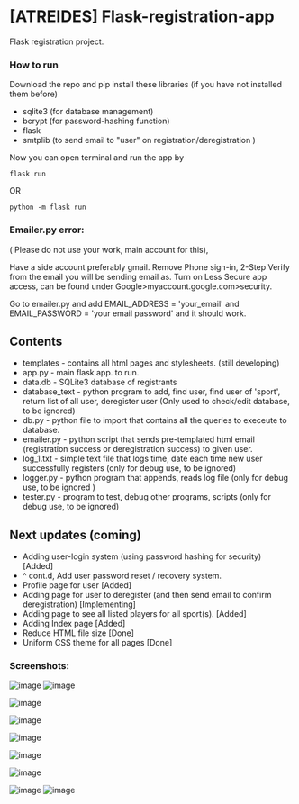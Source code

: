 # [ATREIDES] Flask-registration-app
Flask registration project.

### How to run
Download the repo and pip install these libraries (if you have not installed them before)

- sqlite3 (for database management)
- bcrypt (for password-hashing function)
- flask 
- smtplib (to send email to "user" on registration/deregistration )

Now you can open terminal and run the app by
```
flask run
```

OR 

```
python -m flask run
```


### Emailer.py error:
( Please do not use your work, main account for this),


Have a side account preferably gmail. Remove Phone sign-in, 2-Step Verify from the email you will be sending email as. Turn on Less Secure app access, can be found under Google>myaccount.google.com>security.


Go to emailer.py and add EMAIL_ADDRESS = 'your_email' and EMAIL_PASSWORD = 'your email password' and it should work.


## Contents
- templates - contains all html pages and stylesheets. (still developing)
- app.py - main flask app. to run.
- data.db - SQLite3 database of registrants 
- database_text - python program to add, find user, find user of 'sport', return list of all user, deregister user (Only used to check/edit database, to be ignored)
- db.py - python file to import that contains all the queries to execeute to database.
- emailer.py - python script that sends pre-templated html email (registration success or deregistration success) to given user. 
- log_1.txt - simple text file that logs time, date each time new user successfully registers  (only for debug use, to be ignored)
- logger.py - python program that appends, reads log file (only for debug use, to be ignored )
- tester.py - program to test, debug other programs, scripts (only for debug use, to be ignored)

## Next updates (coming)
- Adding user-login system (using password hashing for security)  [Added]
- ^ cont.d, Add user password reset / recovery system. 
- Profile page for user  [Added]
- Adding page for user to deregister (and then send email to confirm deregistration)  [Implementing]
- Adding page to see all listed players for all sport(s).  [Added]
- Adding Index page [Added]
- Reduce HTML file size [Done]
- Uniform CSS theme for all pages [Done]

### Screenshots:
![image](https://user-images.githubusercontent.com/81807980/150361917-640f4912-7820-4773-a084-52c1da436cc3.png)
![image](https://user-images.githubusercontent.com/81807980/150362056-7e33f9b2-9e1d-4f35-a3a2-9615a43fb0f1.png)

![image](https://user-images.githubusercontent.com/81807980/150362135-55edfb58-18b6-4cb4-a51c-51445cad4290.png)


![image](https://user-images.githubusercontent.com/81807980/150514739-c4b4ed16-687b-4e1d-9bc3-66031c409de8.png)

![image](https://user-images.githubusercontent.com/81807980/149794829-2cc4452e-4ff2-4d86-903a-192c076790ce.png)

![image](https://user-images.githubusercontent.com/81807980/149503416-174a3e3e-39d4-4bba-ba46-8dd79c8fd092.png)

![image](https://user-images.githubusercontent.com/81807980/150362224-a96b84b3-f6e7-4db3-a018-8c070d24f589.png)


![image](https://user-images.githubusercontent.com/81807980/149502154-610b664f-cce1-4547-bfc1-198a02b7e973.png)
![image](https://user-images.githubusercontent.com/81807980/149795777-ac8f5491-6e1a-4787-a111-0c6fef0c499b.png)


